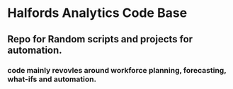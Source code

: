 # Halfords Analytics Code Base

## Repo for Random scripts and projects for automation.

### code mainly revovles around workforce planning, forecasting, what-ifs and automation. 
